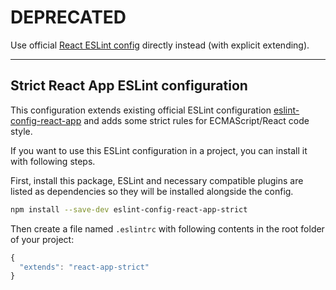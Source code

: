 <h1>DEPRECATED</h1>

Use official [React ESLint config](https://www.npmjs.com/package/eslint-config-react-app) directly instead (with explicit extending).

---
## Strict React App ESLint configuration

This configuration extends existing official ESLint configuration
[eslint-config-react-app](https://www.npmjs.com/package/eslint-config-react-app) 
and adds some strict rules for ECMAScript/React code style.


If you want to use this ESLint configuration in a project, you can install it with following steps.

First, install this package, ESLint and necessary compatible plugins are listed as dependencies so they will be installed alongside the config.

```sh
npm install --save-dev eslint-config-react-app-strict
```

Then create a file named `.eslintrc` with following contents in the root folder of your project:

```js
{
  "extends": "react-app-strict"
}
```
